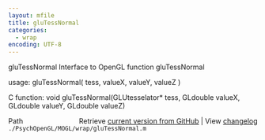 ```yaml
---
layout: mfile
title: gluTessNormal
categories:
  - wrap
encoding: UTF-8
---
```


gluTessNormal  Interface to OpenGL function gluTessNormal  

usage:  gluTessNormal( tess, valueX, valueY, valueZ )  

C function:  void gluTessNormal(GLUtesselator\* tess, GLdouble valueX, GLdouble valueY, GLdouble valueZ)  


<div class="code_header" style="text-align:right;">
  <span style="float:left;">Path&nbsp;&nbsp;</span> <span class="counter">Retrieve <a href=
  "https://raw.github.com/Psychtoolbox-3/Psychtoolbox-3/beta/./PsychOpenGL/MOGL/wrap/gluTessNormal.m">current version from GitHub</a> | View <a href=
  "https://github.com/Psychtoolbox-3/Psychtoolbox-3/commits/beta/./PsychOpenGL/MOGL/wrap/gluTessNormal.m">changelog</a></span>
</div>
<div class="code">
  <code>./PsychOpenGL/MOGL/wrap/gluTessNormal.m</code>
</div>
